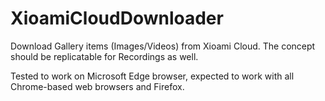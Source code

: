 # XioamiCloudDownloader
Download Gallery items (Images/Videos) from Xioami Cloud. The concept should be replicatable for Recordings as well.

Tested to work on Microsoft Edge browser, expected to work with all Chrome-based web browsers and Firefox.